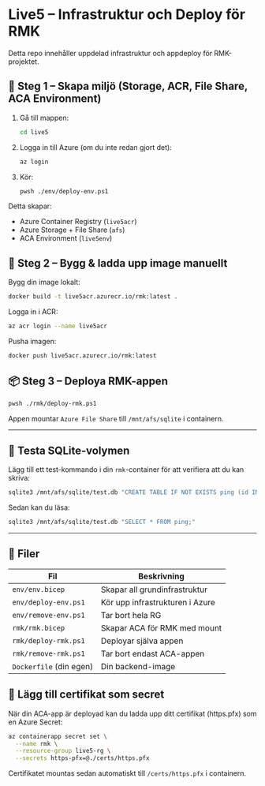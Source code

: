 # Live5 – Infrastruktur och Deploy för RMK

Detta repo innehåller uppdelad infrastruktur och appdeploy för RMK-projektet.

## 🔧 Steg 1 – Skapa miljö (Storage, ACR, File Share, ACA Environment)

1. Gå till mappen:
   ```bash
   cd live5
   ```

2. Logga in till Azure (om du inte redan gjort det):
   ```bash
   az login
   ```

3. Kör:
   ```bash
   pwsh ./env/deploy-env.ps1
   ```

Detta skapar:
- Azure Container Registry (`live5acr`)
- Azure Storage + File Share (`afs`)
- ACA Environment (`live5env`)

## 🚀 Steg 2 – Bygg & ladda upp image manuellt

Bygg din image lokalt:
```bash
docker build -t live5acr.azurecr.io/rmk:latest .
```

Logga in i ACR:
```bash
az acr login --name live5acr
```

Pusha imagen:
```bash
docker push live5acr.azurecr.io/rmk:latest
```

## 📦 Steg 3 – Deploya RMK-appen

```bash
pwsh ./rmk/deploy-rmk.ps1
```

Appen mountar `Azure File Share` till `/mnt/afs/sqlite` i containern.

---

## 🧪 Testa SQLite-volymen

Lägg till ett test-kommando i din `rmk`-container för att verifiera att du kan skriva:

```bash
sqlite3 /mnt/afs/sqlite/test.db "CREATE TABLE IF NOT EXISTS ping (id INTEGER PRIMARY KEY, msg TEXT); INSERT INTO ping (msg) VALUES ('hej från ACA');"
```

Sedan kan du läsa:
```bash
sqlite3 /mnt/afs/sqlite/test.db "SELECT * FROM ping;"
```

---

## 🧾 Filer

| Fil                                | Beskrivning                              |
|-------------------------------------|------------------------------------------|
| `env/env.bicep`                    | Skapar all grundinfrastruktur            |
| `env/deploy-env.ps1`              | Kör upp infrastrukturen i Azure          |
| `env/remove-env.ps1`              | Tar bort hela RG                         |
| `rmk/rmk.bicep`                   | Skapar ACA för RMK med mount             |
| `rmk/deploy-rmk.ps1`              | Deployar själva appen                    |
| `rmk/remove-rmk.ps1`              | Tar bort endast ACA-appen                |
| `Dockerfile` (din egen)           | Din backend-image                        |


## 🔐 Lägg till certifikat som secret

När din ACA-app är deployad kan du ladda upp ditt certifikat (https.pfx) som en Azure Secret:

```bash
az containerapp secret set \
  --name rmk \
  --resource-group live5-rg \
  --secrets https-pfx=@./certs/https.pfx
```

Certifikatet mountas sedan automatiskt till `/certs/https.pfx` i containern.
